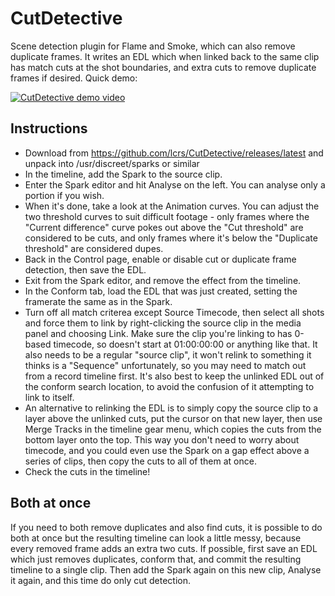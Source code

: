 # CutDetective
Scene detection plugin for Flame and Smoke, which can also remove duplicate frames.  It writes an EDL which when linked back to the same clip has match cuts at the shot boundaries, and extra cuts to remove duplicate frames if desired. Quick demo:

[![CutDetective demo video](http://img.youtube.com/vi/ZKqxdYjC5Ns/3.jpg)](http://www.youtube.com/watch?v=ZKqxdYjC5Ns)

## Instructions
- Download from https://github.com/lcrs/CutDetective/releases/latest and unpack into /usr/discreet/sparks or similar
- In the timeline, add the Spark to the source clip.
- Enter the Spark editor and hit Analyse on the left.  You can analyse only a portion if you wish.
- When it's done, take a look at the Animation curves.  You can adjust the two threshold curves to suit difficult footage - only frames where the "Current difference" curve pokes out above the "Cut threshold" are considered to be cuts, and only frames where it's below the "Duplicate threshold" are considered dupes.
- Back in the Control page, enable or disable cut or duplicate frame detection, then save the EDL.
- Exit from the Spark editor, and remove the effect from the timeline.
- In the Conform tab, load the EDL that was just created, setting the framerate the same as in the Spark.
- Turn off all match criterea except Source Timecode, then select all shots and force them to link by right-clicking the source clip in the media panel and choosing Link.  Make sure the clip you're linking to has 0-based timecode, so doesn't start at 01:00:00:00 or anything like that.  It also needs to be a regular "source clip", it won't relink to something it thinks is a "Sequence" unfortunately, so you may need to match out from a record timeline first.  It's also best to keep the unlinked EDL out of the conform search location, to avoid the confusion of it attempting to link to itself.
- An alternative to relinking the EDL is to simply copy the source clip to a layer above the unlinked cuts, put the cursor on that new layer, then use Merge Tracks in the timeline gear menu, which copies the cuts from the bottom layer onto the top.  This way you don't need to worry about timecode, and you could even use the Spark on a gap effect above a series of clips, then copy the cuts to all of them at once.
- Check the cuts in the timeline!


## Both at once
If you need to both remove duplicates and also find cuts, it is possible to do both at once but the resulting timeline can look a little messy, because every removed frame adds an extra two cuts.  If possible, first save an EDL which just removes duplicates, conform that, and commit the resulting timeline to a single clip.  Then add the Spark again on this new clip, Analyse it again, and this time do only cut detection.
